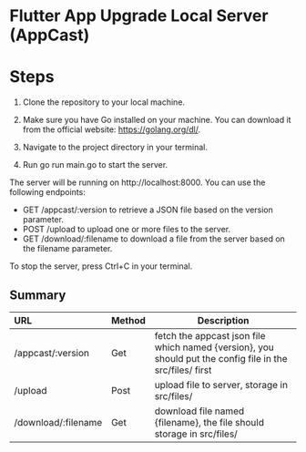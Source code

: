 # Flutter App Upgrade Local Server (AppCast)

# Steps

1. Clone the repository to your local machine.

2. Make sure you have Go installed on your machine. You can download it from the official website: https://golang.org/dl/.

3. Navigate to the project directory in your terminal.

4. Run go run main.go to start the server.

The server will be running on http://localhost:8000.
You can use the following endpoints:

* GET /appcast/:version to retrieve a JSON file based on the version parameter.
* POST /upload to upload one or more files to the server.
* GET /download/:filename to download a file from the server based on the filename parameter.

To stop the server, press Ctrl+C in your terminal.

## Summary

| URL                  | Method | Description |
|:---|---|---|
| /appcast/:version    | Get    | fetch the appcast json file which named {version}, you should put the config file in the src/files/ first
| /upload              | Post   | upload file to server, storage in src/files/
| /download/:filename  | Get    | download file named {filename}, the file should storage in src/files/
